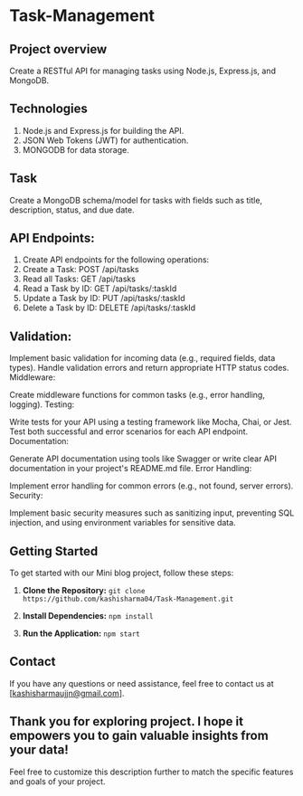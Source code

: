 # Task-Management

## Project overview
Create a RESTful API for managing tasks using Node.js, Express.js, and MongoDB.

## Technologies
1. Node.js and Express.js for building the API.
2. JSON Web Tokens (JWT) for authentication.
3. MONGODB for data storage.

## Task
Create a MongoDB schema/model for tasks with fields such as title, description, status, and due date.

## API Endpoints:
1. Create API endpoints for the following operations:
2. Create a Task: POST /api/tasks
3. Read all Tasks: GET /api/tasks
4. Read a Task by ID: GET /api/tasks/:taskId
5. Update a Task by ID: PUT /api/tasks/:taskId
6. Delete a Task by ID: DELETE /api/tasks/:taskId

## Validation:
Implement basic validation for incoming data (e.g., required fields, data types).
Handle validation errors and return appropriate HTTP status codes.
Middleware:

Create middleware functions for common tasks (e.g., error handling, logging).
Testing:

Write tests for your API using a testing framework like Mocha, Chai, or Jest.
Test both successful and error scenarios for each API endpoint.
Documentation:

Generate API documentation using tools like Swagger or write clear API documentation in your project's README.md file.
Error Handling:

Implement error handling for common errors (e.g., not found, server errors).
Security:

Implement basic security measures such as sanitizing input, preventing SQL injection, and using environment variables for sensitive data.

## Getting Started
To get started with our Mini blog project, follow these steps:

1. **Clone the Repository:** `git clone https://github.com/kashisharma04/Task-Management.git`

2. **Install Dependencies:** `npm install`

3. **Run the Application:** `npm start`

## Contact
If you have any questions or need assistance, feel free to contact us at [kashisharmaujjn@gmail.com].

Thank you for exploring project. I hope it empowers you to gain valuable insights from your data!
---
Feel free to customize this description further to match the specific features and goals of your project.
